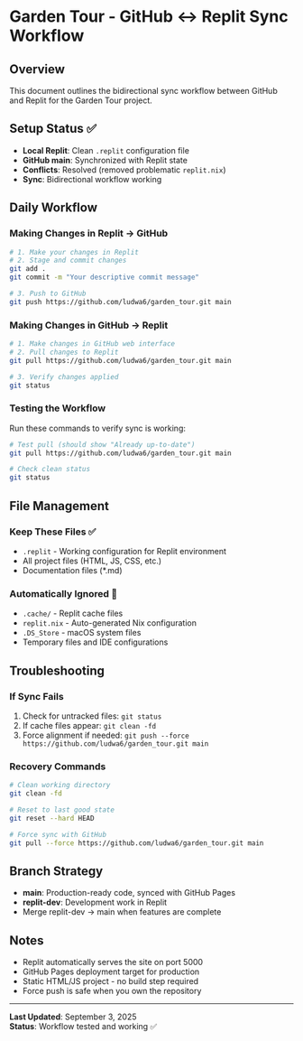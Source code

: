 # Garden Tour - GitHub ↔ Replit Sync Workflow

## Overview
This document outlines the bidirectional sync workflow between GitHub and Replit for the Garden Tour project.

## Setup Status ✅
- **Local Replit**: Clean `.replit` configuration file
- **GitHub main**: Synchronized with Replit state
- **Conflicts**: Resolved (removed problematic `replit.nix`)
- **Sync**: Bidirectional workflow working

## Daily Workflow

### Making Changes in Replit → GitHub
```bash
# 1. Make your changes in Replit
# 2. Stage and commit changes
git add .
git commit -m "Your descriptive commit message"

# 3. Push to GitHub
git push https://github.com/ludwa6/garden_tour.git main
```

### Making Changes in GitHub → Replit
```bash
# 1. Make changes in GitHub web interface
# 2. Pull changes to Replit
git pull https://github.com/ludwa6/garden_tour.git main

# 3. Verify changes applied
git status
```

### Testing the Workflow
Run these commands to verify sync is working:
```bash
# Test pull (should show "Already up-to-date")
git pull https://github.com/ludwa6/garden_tour.git main

# Check clean status
git status
```

## File Management

### Keep These Files ✅
- `.replit` - Working configuration for Replit environment
- All project files (HTML, JS, CSS, etc.)
- Documentation files (*.md)

### Automatically Ignored 🚫
- `.cache/` - Replit cache files
- `replit.nix` - Auto-generated Nix configuration
- `.DS_Store` - macOS system files
- Temporary files and IDE configurations

## Troubleshooting

### If Sync Fails
1. Check for untracked files: `git status`
2. If cache files appear: `git clean -fd`
3. Force alignment if needed: `git push --force https://github.com/ludwa6/garden_tour.git main`

### Recovery Commands
```bash
# Clean working directory
git clean -fd

# Reset to last good state
git reset --hard HEAD

# Force sync with GitHub
git pull --force https://github.com/ludwa6/garden_tour.git main
```

## Branch Strategy
- **main**: Production-ready code, synced with GitHub Pages
- **replit-dev**: Development work in Replit
- Merge replit-dev → main when features are complete

## Notes
- Replit automatically serves the site on port 5000
- GitHub Pages deployment target for production
- Static HTML/JS project - no build step required
- Force push is safe when you own the repository

---
**Last Updated**: September 3, 2025  
**Status**: Workflow tested and working ✅